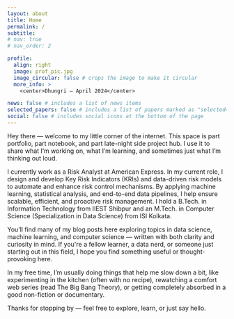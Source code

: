 ```yaml
---
layout: about
title: Home
permalink: /
subtitle: 
# nav: true
# nav_order: 2

profile:
  align: right
  image: prof_pic.jpg
  image_circular: false # crops the image to make it circular
  more_info: >
    <center>Dhungri — April 2024</center>

news: false # includes a list of news items
selected_papers: false # includes a list of papers marked as "selected={true}"
social: false # includes social icons at the bottom of the page
---
```




Hey there — welcome to my little corner of the internet. This space is part portfolio, part notebook, and part late-night side project hub. I use it to share what I’m working on, what I’m learning, and sometimes just what I’m thinking out loud.

I currently work as a Risk Analyst at American Express. In my current role, I design and develop Key Risk Indicators (KRIs) and data-driven risk models to automate and enhance risk control mechanisms. By applying machine learning, statistical analysis, and end-to-end data pipelines, I help ensure scalable, efficient, and proactive risk management. I hold a B.Tech. in Information Technology from IIEST Shibpur and an M.Tech. in Computer Science (Specialization in Data Science) from ISI Kolkata.

You’ll find many of my blog posts here exploring topics in data science, machine learning, and computer science — written with both clarity and curiosity in mind. If you're a fellow learner, a data nerd, or someone just starting out in this field, I hope you find something useful or thought-provoking here.

In my free time, I’m usually doing things that help me slow down a bit, like experimenting in the kitchen (often with no recipe), rewatching a comfort web series (read The Big Bang Theory), or getting completely absorbed in a good non-fiction or documentary.

Thanks for stopping by — feel free to explore, learn, or just say hello.